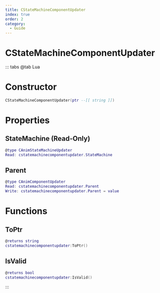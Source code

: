 ```yaml
---
title: CStateMachineComponentUpdater
index: true
order: 2
category:
  - Guide
---
```


# CStateMachineComponentUpdater

::: tabs
@tab Lua
# Constructor
```lua
CStateMachineComponentUpdater(ptr --[[ string ]])
```
# Properties
## StateMachine (Read-Only)
```lua
@type CAnimStateMachineUpdater
Read: cstatemachinecomponentupdater.StateMachine
```
## Parent 
```lua
@type CAnimComponentUpdater
Read: cstatemachinecomponentupdater.Parent
Write: cstatemachinecomponentupdater.Parent = value
```
# Functions
## ToPtr
```lua
@returns string
cstatemachinecomponentupdater:ToPtr()
```
## IsValid
```lua
@returns bool
cstatemachinecomponentupdater:IsValid()
```

:::